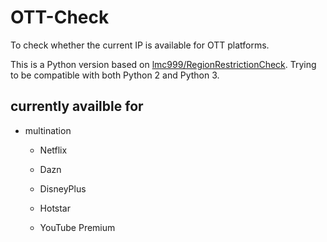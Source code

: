 # OTT-Check

To check whether the current IP is available for OTT platforms.

This is a Python version based on [lmc999/RegionRestrictionCheck](https://github.com/lmc999/RegionRestrictionCheck). Trying to be compatible with both Python 2 and Python 3.


## currently availble for

* multination

  * Netflix

  * Dazn

  * DisneyPlus

  * Hotstar

  * YouTube Premium